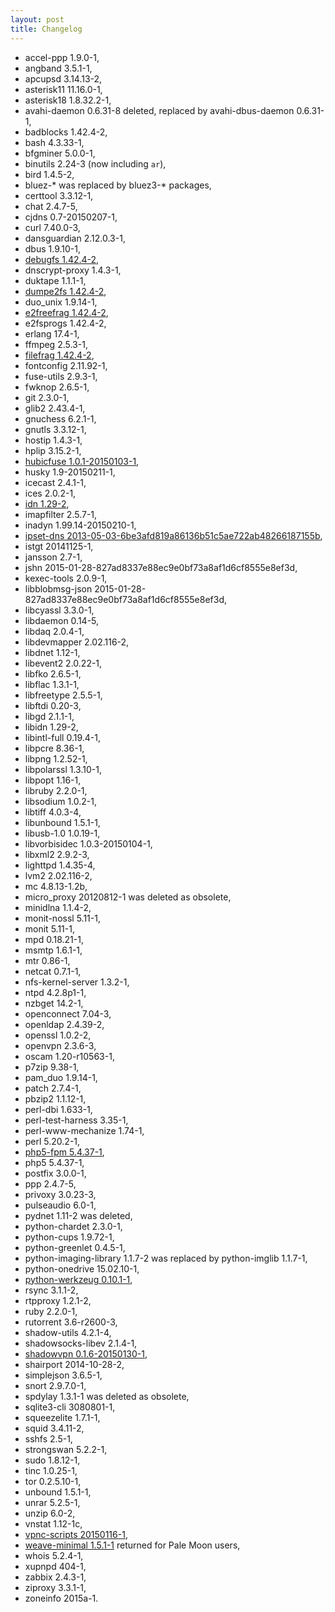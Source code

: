 ```yaml
---
layout: post
title: Changelog
---
```


* accel-ppp 1.9.0-1,
* angband 3.5.1-1,
* apcupsd 3.14.13-2,
* asterisk11 11.16.0-1,
* asterisk18 1.8.32.2-1,
* avahi-daemon 0.6.31-8 deleted, replaced by avahi-dbus-daemon 0.6.31-1,
* badblocks 1.42.4-2,
* bash 4.3.33-1,
* bfgminer 5.0.0-1,
* binutils 2.24-3 (now including `ar`),
* bird 1.4.5-2,
* bluez-* was replaced by bluez3-* packages,
* certtool 3.3.12-1,
* chat 2.4.7-5,
* cjdns 0.7-20150207-1,
* curl 7.40.0-3,
* dansguardian 2.12.0.3-1,
* dbus 1.9.10-1,
* [debugfs 1.42.4-2](http://linux.die.net/man/8/debugfs),
* dnscrypt-proxy 1.4.3-1,
* duktape 1.1.1-1,
* [dumpe2fs 1.42.4-2](http://linux.die.net/man/8/dumpe2fs),
* duo_unix 1.9.14-1,
* [e2freefrag 1.42.4-2](http://linux.die.net/man/8/e2freefrag),
* e2fsprogs 1.42.4-2,
* erlang 17.4-1,
* ffmpeg 2.5.3-1,
* [filefrag 1.42.4-2](http://linux.die.net/man/8/filefrag),
* fontconfig 2.11.92-1,
* fuse-utils 2.9.3-1,
* fwknop 2.6.5-1,
* git 2.3.0-1,
* glib2 2.43.4-1,
* gnuchess 6.2.1-1,
* gnutls 3.3.12-1,
* hostip 1.4.3-1,
* hplip 3.15.2-1,
* [hubicfuse 1.0.1-20150103-1](https://github.com/TurboGit/hubicfuse),
* husky 1.9-20150211-1,
* icecast 2.4.1-1,
* ices 2.0.2-1,
* [idn 1.29-2](http://linux.die.net/man/1/idn),
* imapfilter 2.5.7-1,
* inadyn 1.99.14-20150210-1,
* [ipset-dns 2013-05-03-6be3afd819a86136b51c5ae722ab48266187155b](http://git.zx2c4.com/ipset-dns/about/),
* istgt 20141125-1,
* jansson 2.7-1,
* jshn 2015-01-28-827ad8337e88ec9e0bf73a8af1d6cf8555e8ef3d,
* kexec-tools 2.0.9-1,
* libblobmsg-json 2015-01-28-827ad8337e88ec9e0bf73a8af1d6cf8555e8ef3d,
* libcyassl 3.3.0-1,
* libdaemon 0.14-5,
* libdaq 2.0.4-1,
* libdevmapper 2.02.116-2,
* libdnet 1.12-1,
* libevent2 2.0.22-1,
* libfko 2.6.5-1,
* libflac 1.3.1-1,
* libfreetype 2.5.5-1,
* libftdi 0.20-3,
* libgd 2.1.1-1,
* libidn 1.29-2,
* libintl-full 0.19.4-1,
* libpcre 8.36-1,
* libpng 1.2.52-1,
* libpolarssl 1.3.10-1,
* libpopt 1.16-1,
* libruby 2.2.0-1,
* libsodium 1.0.2-1,
* libtiff 4.0.3-4,
* libunbound 1.5.1-1,
* libusb-1.0 1.0.19-1,
* libvorbisidec 1.0.3-20150104-1,
* libxml2 2.9.2-3,
* lighttpd 1.4.35-4,
* lvm2 2.02.116-2,
* mc 4.8.13-1.2b,
* micro_proxy 20120812-1 was deleted as obsolete,
* minidlna 1.1.4-2,
* monit-nossl 5.11-1,
* monit 5.11-1,
* mpd 0.18.21-1,
* msmtp 1.6.1-1,
* mtr 0.86-1,
* netcat 0.7.1-1,
* nfs-kernel-server 1.3.2-1,
* ntpd 4.2.8p1-1,
* nzbget 14.2-1,
* openconnect 7.04-3,
* openldap 2.4.39-2,
* openssl 1.0.2-2,
* openvpn 2.3.6-3,
* oscam 1.20-r10563-1,
* p7zip 9.38-1,
* pam_duo 1.9.14-1,
* patch 2.7.4-1,
* pbzip2 1.1.12-1,
* perl-dbi 1.633-1,
* perl-test-harness 3.35-1,
* perl-www-mechanize 1.74-1,
* perl 5.20.2-1,
* [php5-fpm 5.4.37-1](http://php.net/manual/en/install.fpm.php),
* php5 5.4.37-1,
* postfix 3.0.0-1,
* ppp 2.4.7-5,
* privoxy 3.0.23-3,
* pulseaudio 6.0-1,
* pydnet 1.11-2 was deleted,
* python-chardet 2.3.0-1,
* python-cups 1.9.72-1,
* python-greenlet 0.4.5-1,
* python-imaging-library 1.1.7-2 was replaced by python-imglib 1.1.7-1,
* python-onedrive 15.02.10-1,
* [python-werkzeug 0.10.1-1](http://werkzeug.pocoo.org/),
* rsync 3.1.1-2,
* rtpproxy 1.2.1-2,
* ruby 2.2.0-1,
* rutorrent 3.6-r2600-3,
* shadow-utils 4.2.1-4,
* shadowsocks-libev 2.1.4-1,
* [shadowvpn 0.1.6-20150130-1](https://github.com/clowwindy/ShadowVPN),
* shairport 2014-10-28-2,
* simplejson 3.6.5-1,
* snort 2.9.7.0-1,
* spdylay 1.3.1-1 was deleted as obsolete,
* sqlite3-cli 3080801-1,
* squeezelite 1.7.1-1,
* squid 3.4.11-2,
* sshfs 2.5-1,
* strongswan 5.2.2-1,
* sudo 1.8.12-1,
* tinc 1.0.25-1,
* tor 0.2.5.10-1,
* unbound 1.5.1-1,
* unrar 5.2.5-1,
* unzip 6.0-2,
* vnstat 1.12-1c,
* [vpnc-scripts 20150116-1](http://www.infradead.org/openconnect/vpnc-script.html),
* [weave-minimal 1.5.1-1](https://github.com/posativ/weave-minimal) returned for Pale Moon users,
* whois 5.2.4-1,
* xupnpd 404-1,
* zabbix 2.4.3-1,
* ziproxy 3.3.1-1,
* zoneinfo 2015a-1.
